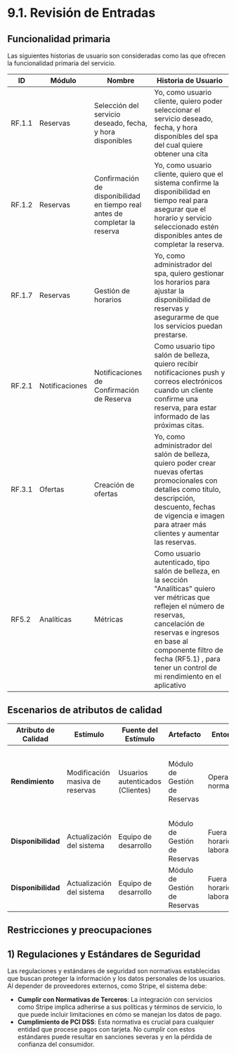 # 9.1. Revisión de Entradas

## Funcionalidad primaria
Las siguientes historias de usuario son consideradas como las que ofrecen la funcionalidad primaria del servicio.

| ID | Módulo | Nombre | Historia de Usuario |
| --- | --- | --- | --- |
| RF.1.1 | Reservas | Selección del servicio deseado, fecha, y hora disponibles | Yo, como usuario cliente, quiero poder seleccionar el servicio deseado, fecha, y hora disponibles del spa del cual quiere obtener una cita|
| RF.1.2 | Reservas | Confirmación de disponibilidad en tiempo real antes de completar la reserva | Yo, como usuario cliente, quiero que el sistema confirme la disponibilidad en tiempo real para asegurar que el horario y servicio seleccionado estén disponibles antes de completar la reserva. |
| RF.1.7 | Reservas |Gestión de horarios  | Yo, como administrador del spa, quiero gestionar los horarios para ajustar la disponibilidad de reservas y asegurarme de que los servicios puedan prestarse. |
| RF.2.1     | Notificaciones | Notificaciones de Confirmación de Reserva | Como usuario tipo salón de belleza, quiero recibir notificaciones push y correos electrónicos cuando un cliente confirme una reserva, para estar informado de las próximas citas.       |
| RF.3.1 | Ofertas | Creación de ofertas | Yo, como administrador del salón de belleza, quiero poder crear nuevas ofertas promocionales con detalles como título, descripción, descuento, fechas de vigencia e imagen para atraer más clientes y aumentar las reservas. |
| RF5.2 | Analíticas | Métricas | Como usuario autenticado, tipo salón de belleza, en la sección "Analíticas" quiero ver métricas que reflejen el número de reservas, cancelación de reservas e ingresos en base al componente filtro de fecha (RF5.1) , para tener un control de mi rendimiento en el aplicativo |

## Escenarios de atributos de calidad

| **Atributo de Calidad** | **Estímulo** | **Fuente del Estímulo** | **Artefacto** | **Entorno** | **Respuesta** | **Medida de Respuesta** |
| --- | --- | --- | --- | --- | --- | --- |
| **Rendimiento**          | Modificación masiva de reservas | Usuarios autenticados	(Clientes)  | Módulo de Gestión de Reservas | Operación normal | El sistema debe modificar todas las reservas solicitadas sin retraso significativo | El tiempo de procesamiento de las modificaciones no excede los 3 segundos |
| **Disponibilidad**       | Actualización del sistema             | Equipo de desarrollo            | Módulo de Gestión de Reservas  | Fuera del horario laboral         | El sistema entra en modo de mantenimiento programado | El tiempo de inactividad es menor de 15 minutos |
| **Disponibilidad**       | Actualización del sistema             | Equipo de desarrollo            | Módulo de Gestión de Reservas  | Fuera del horario laboral         | El sistema entra en modo de mantenimiento programado | El tiempo de inactividad es menor de 15 minutos |

## Restricciones y preocupaciones
## 1) Regulaciones y Estándares de Seguridad
Las regulaciones y estándares de seguridad son normativas establecidas que buscan proteger la información y los datos personales de los usuarios. Al depender de proveedores externos, como Stripe, el sistema debe:

- **Cumplir con Normativas de Terceros**: La integración con servicios como Stripe implica adherirse a sus políticas y términos de servicio, lo que puede incluir limitaciones en cómo se manejan los datos de pago.
- **Cumplimiento de PCI DSS**: Esta normativa es crucial para cualquier entidad que procese pagos con tarjeta. No cumplir con estos estándares puede resultar en sanciones severas y en la pérdida de confianza del consumidor.